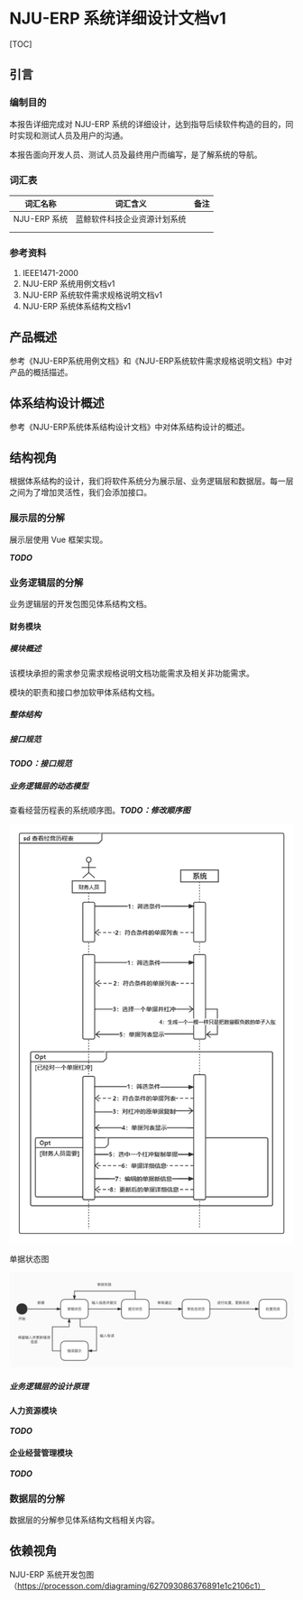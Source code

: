 # NJU-ERP 系统详细设计文档v1

[TOC]

## 引言

### 编制目的

本报告详细完成对 NJU-ERP 系统的详细设计，达到指导后续软件构造的目的，同时实现和测试人员及用户的沟通。

本报告面向开发人员、测试人员及最终用户而编写，是了解系统的导航。

### 词汇表

| 词汇名称     | 词汇含义                     | 备注 |
| ------------ | ---------------------------- | ---- |
| NJU-ERP 系统 | 蓝鲸软件科技企业资源计划系统 |      |
|              |                              |      |
|              |                              |      |

### 参考资料

1. IEEE1471-2000
2. NJU-ERP 系统用例文档v1
3. NJU-ERP 系统软件需求规格说明文档v1
4. NJU-ERP 系统体系结构文档v1

## 产品概述

参考《NJU-ERP系统用例文档》和《NJU-ERP系统软件需求规格说明文档》中对产品的概括描述。

## 体系结构设计概述

参考《NJU-ERP系统体系结构设计文档》中对体系结构设计的概述。

## 结构视角

根据体系结构的设计，我们将软件系统分为展示层、业务逻辑层和数据层。每一层之间为了增加灵活性，我们会添加接口。

### 展示层的分解

展示层使用 Vue 框架实现。

***TODO***

### 业务逻辑层的分解

业务逻辑层的开发包图见体系结构文档。

#### 财务模块

##### 模块概述

该模块承担的需求参见需求规格说明文档功能需求及相关非功能需求。

模块的职责和接口参加软甲体系结构文档。

##### 整体结构

##### 接口规范

***TODO：接口规范***

##### 业务逻辑层的动态模型

查看经营历程表的系统顺序图。***TODO：修改顺序图***

![image-20220709105358064](NJU-ERP%E7%B3%BB%E7%BB%9F%E8%AF%A6%E7%BB%86%E8%AE%BE%E8%AE%A1%E6%96%87%E6%A1%A3v1/image-20220709105358064.png)

单据状态图

![单据状态图](NJU-ERP%E7%B3%BB%E7%BB%9F%E8%AF%A6%E7%BB%86%E8%AE%BE%E8%AE%A1%E6%96%87%E6%A1%A3v1/201250127-status-diagram.jpg)

##### 业务逻辑层的设计原理

#### 人力资源模块

***TODO***

#### 企业经营管理模块

***TODO***

### 数据层的分解

数据层的分解参见体系结构文档相关内容。

## 依赖视角

NJU-ERP 系统开发包图（https://processon.com/diagraming/627093086376891e1c2106c1）